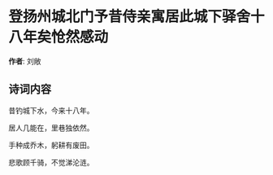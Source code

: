 # 登扬州城北门予昔侍亲寓居此城下驿舍十八年矣怆然感动

**作者**: 刘敞

## 诗词内容

昔钓城下水，今来十八年。

居人几能在，里巷独依然。

手种成乔木，躬耕有废田。

悲歌顾千骑，不觉涕沦涟。

